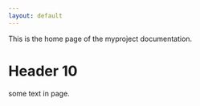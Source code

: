 ```yaml
---
layout: default
---
```

This is the home page of the myproject documentation.

<h1>Header 10</h1>
<p>
  some text in page.
</p>

